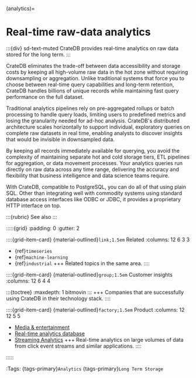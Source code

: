 (analytics)=
# Real-time raw-data analytics

:::{div} sd-text-muted
CrateDB provides real-time analytics on raw data stored for the long term.
:::

CrateDB eliminates the trade-off between data accessibility and storage costs
by keeping all high-volume raw data in the hot zone without requiring
downsampling or aggregation. Unlike traditional systems that force you to
choose between real-time query capabilities and long-term retention,
CrateDB handles billions of unique records while maintaining fast query
performance on the full dataset.

Traditional analytics pipelines rely on pre-aggregated rollups or batch
processing to handle query loads, limiting users to predefined metrics
and losing the granularity needed for ad-hoc analysis. CrateDB's
distributed architecture scales horizontally to support individual,
exploratory queries on complete raw datasets in real time, enabling
analysts to discover insights that would be invisible in downsampled data.

By keeping all records immediately available for querying, you avoid the
complexity of maintaining separate hot and cold storage tiers, ETL
pipelines for aggregation, or data movement processes. Your analytics
queries run directly on raw data across any time range, delivering the
accuracy and flexibility that business intelligence and data science
teams require.

With CrateDB, compatible to PostgreSQL, you can do all of that using plain SQL.
Other than integrating well with commodity systems using standard database
access interfaces like ODBC or JDBC, it provides a proprietary HTTP interface
on top.

:::{rubric} See also
:::

:::::{grid}
:padding: 0
:gutter: 2

::::{grid-item-card} {material-outlined}`link;1.5em` Related
:columns: 12 6 3 3

- {ref}`timeseries`
- {ref}`machine-learning`
- {ref}`industrial`
+++
Related topics in the same area.
::::

::::{grid-item-card} {material-outlined}`group;1.5em` Customer insights
:columns: 12 6 4 4

:::{toctree}
:maxdepth: 1
bitmovin
:::
+++
Companies that are successfully using CrateDB in their technology stack.
::::

::::{grid-item-card} {material-outlined}`factory;1.5em` Product
:columns: 12 12 5 5

- [Media & entertainment]
- [Real-time analytics database]
- [Streaming Analytics]
+++
Real-time analytics on large volumes of data from click event streams and
similar applications.
::::

:::::


:Tags:
  {tags-primary}`Analytics`
  {tags-primary}`Long Term Storage`


[Media & entertainment]: https://cratedb.com/media-entertainment
[Real-time analytics database]: https://cratedb.com/solutions/real-time-analytics-database
[Streaming Analytics]: https://cratedb.com/use-cases/streaming-analytics
